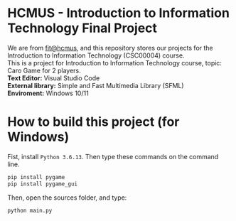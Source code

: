 # HCMUS - Introduction to Information Technology Final Project
We are from [fit@hcmus](https://www.fit.hcmus.edu.vn/vn/), and this repository stores our projects for the Introduction to Information Technology (CSC00004) course.  
This is a project for Introduction to Information Technology course, topic: Caro Game for 2 players.  
**Text Editor:** Visual Studio Code  
**External library:** Simple and Fast Multimedia Library (SFML)  
**Enviroment:** Windows 10/11
# How to build this project (for Windows)
Fist, install `Python 3.6.13`. Then type these commands on the command line.
```bash
pip install pygame
pip install pygame_gui
```
Then, open the sources folder, and type:  
```bash
python main.py
```
